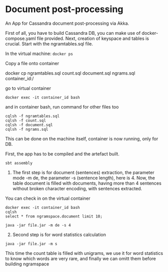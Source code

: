 # Document post-processing
An App for Cassandra document post-processing via Akka.

First of all, you have to build Cassandra DB, you can make use of docker-compose.yaml file provided. Next, creation of keyspace and tables is crucial.
Start with the ngramtables.sql file.

In the virtual machine:
`docker ps`

Copy a file onto container

docker cp ngramtables.sql count.sql document.sql ngrams.sql container_id:/

go to virtual container

`docker exec -it container_id bash`

and in container bash, run command for other files too

```
cqlsh -f ngramtables.sql
cqlsh -f count.sql
cqlsh -f document.sql
cqlsh -f ngrams.sql
```

This can be done on the machine itself, container is now running, only for DB.

First, the app has to be compiled and the artefact built.

`sbt assembly`

1. The first step is for document (sentences) extraction, the parameter mode -m de, the parameter -s (sentence length), here is 4.
Now, the table document is filled with documents, having more than 4 sentences without broken character encoding, with sentences extracted.

You can check in on the virtual container
```
docker exec -it container_id bash
cqlsh
select * from ngramspace.document limit 10;

java -jar file.jar -m de -s 4
```

2. Second step is for word statistics calculation

`java -jar file.jar -m s `

This time the count table is filled with unigrams, we use it for word statistics to know which words are very rare, and finally we can omitt them before building ngramspace



